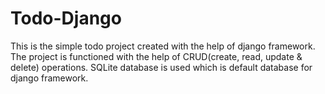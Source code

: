 # Todo-Django
This is the simple todo project created with the help of django framework.
The project is functioned with the help of CRUD(create, read, update & delete) operations.
SQLite database is used which is default database for django framework.
